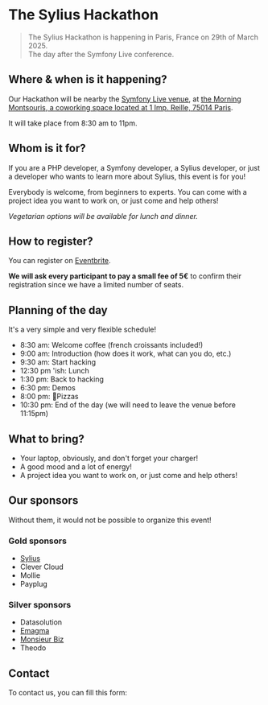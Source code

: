 # The Sylius Hackathon

> The Sylius Hackathon is happening in Paris, France on 29th of March 2025.  
> The day after the Symfony Live conference.

## Where & when is it happening?

Our Hackathon will be nearby the [Symfony Live venue](https://live.symfony.com/2025-paris/venue), at [the Morning Montsouris, a coworking space located at 1 Imp. Reille, 75014 Paris](https://maps.app.goo.gl/6ZPDGpqjrbkLaXuE8).

It will take place from 8:30 am to 11pm.

## Whom is it for?

If you are a PHP developer, a Symfony developer, a Sylius developer, or just a developer who wants to learn more about Sylius, this event is for you!

Everybody is welcome, from beginners to experts. You can come with a project idea you want to work on, or just come and help others!

_Vegetarian options will be available for lunch and dinner._

## How to register?

You can register on [Eventbrite](https://notfound.monsieurbiz.cloud/index.php?title=Buy+your+ticket&content=We+are+working+on+it%21).

**We will ask every participant to pay a small fee of 5€** to confirm their registration since we have a limited number of seats.

## Planning of the day

It's a very simple and very flexible schedule!

- 8:30 am: Welcome coffee (french croissants included!)
- 9:00 am: Introduction (how does it work, what can you do, etc.)
- 9:30 am: Start hacking
- 12:30 pm 'ish: Lunch
- 1:30 pm: Back to hacking
- 6:30 pm: Demos
- 8:00 pm: 🍕Pizzas
- 10:30 pm: End of the day (we will need to leave the venue before 11:15pm)

## What to bring?

- Your laptop, obviously, and don't forget your charger!
- A good mood and a lot of energy!
- A project idea you want to work on, or just come and help others!

## Our sponsors

Without them, it would not be possible to organize this event!

### Gold sponsors

- [Sylius](https://sylius.com)
- Clever Cloud
- Mollie
- Payplug
 
### Silver sponsors

- Datasolution
- [Emagma](https://emagma.fr)
- [Monsieur Biz](https://monsieurbiz.com)
- Theodo

## Contact

To contact us, you can fill this form:
